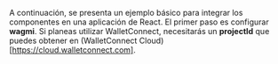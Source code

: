  A continuación, se presenta un ejemplo básico para integrar los componentes en una aplicación de React. El primer paso es configurar **wagmi**. Si planeas utilizar WalletConnect, necesitarás un **projectId** que puedes obtener en (WalletConnect Cloud)[https://cloud.walletconnect.com].